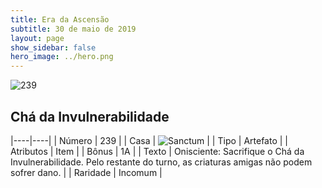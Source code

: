 ```yaml
---
title: Era da Ascensão
subtitle: 30 de maio de 2019
layout: page
show_sidebar: false
hero_image: ../hero.png
---
```


![239](https://cdn.keyforgegame.com/media/card_front/pt/435_239_FR8WVJGXX2HW_pt.png)

## Chá da Invulnerabilidade

|----|----|
| Número | 239 |
| Casa | ![Sanctum](https://archonarcana.com/images/thumb/c/c7/Sanctum.png/22px-Sanctum.png "Santuário") |
| Tipo | Artefato |
| Atributos | Item |
| Bônus | 1A |
| Texto | Onisciente: Sacrifique o Chá da Invulnerabilidade. Pelo restante do turno, as criaturas amigas não podem sofrer dano. |
| Raridade | Incomum |
